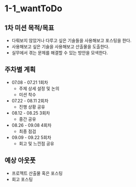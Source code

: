 # 1-1_wantToDo

## 1차 미션 목적/목표

- 다뤄보지 않았거나 다루고 싶은 기술들을 사용해보고 포스팅을 한다.
- 사용해보고 싶은 기술을 사용해보고 산출물을 도출한다.
- 실무에서 겪는 문제를 해결할 수 있는 방안을 모색한다.

## 주차별 계획

- 07.08 - 07.21 1회차
    - 주제 상세 설정 및 논의
    - 미션 착수
- 07.22 - 08.11 2회차
    - 진행 상황 공유
- 08.12 - 08.25 3회차
    - 중간 공유
- 08.26 - 09.08 4회차
    - 최종 점검
- 09.09 - 09.22 5회차
    - 회고 및 느낀점 공유

## 예상 아웃풋

- 프로젝트 산출물 혹은 포스팅
- 회고 포스팅
